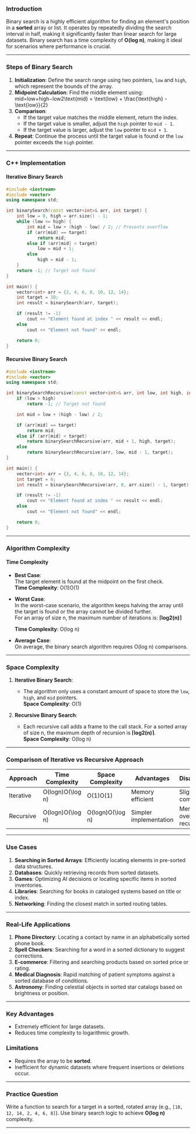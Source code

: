 ### **Introduction**

Binary search is a highly efficient algorithm for finding an element's position in a **sorted** array or list. It operates by repeatedly dividing the search interval in half, making it significantly faster than linear search for large datasets. Binary search has a time complexity of **O(log n)**, making it ideal for scenarios where performance is crucial.

---
### **Steps of Binary Search**

1. **Initialization**: Define the search range using two pointers, `low` and `high`, which represent the bounds of the array.
2. **Midpoint Calculation**: Find the middle element using: mid=low+high−low2\text{mid} = \text{low} + \frac{\text{high} - \text{low}}{2}
3. **Comparison**:
    - If the target value matches the middle element, return the index.
    - If the target value is smaller, adjust the `high` pointer to `mid - 1`.
    - If the target value is larger, adjust the `low` pointer to `mid + 1`.
4. **Repeat**: Continue the process until the target value is found or the `low` pointer exceeds the `high` pointer.

---
### **C++ Implementation**

#### **Iterative Binary Search**

```cpp
#include <iostream>
#include <vector>
using namespace std;

int binarySearch(const vector<int>& arr, int target) {
    int low = 0, high = arr.size() - 1;
    while (low <= high) {
        int mid = low + (high - low) / 2; // Prevents overflow
        if (arr[mid] == target)
            return mid;
        else if (arr[mid] < target)
            low = mid + 1;
        else
            high = mid - 1;
    }
    return -1; // Target not found
}

int main() {
    vector<int> arr = {2, 4, 6, 8, 10, 12, 14};
    int target = 10;
    int result = binarySearch(arr, target);

    if (result != -1)
        cout << "Element found at index " << result << endl;
    else
        cout << "Element not found" << endl;

    return 0;
}
```

#### **Recursive Binary Search**

```cpp
#include <iostream>
#include <vector>
using namespace std;

int binarySearchRecursive(const vector<int>& arr, int low, int high, int target) {
    if (low > high)
        return -1; // Target not found

    int mid = low + (high - low) / 2;

    if (arr[mid] == target)
        return mid;
    else if (arr[mid] < target)
        return binarySearchRecursive(arr, mid + 1, high, target);
    else
        return binarySearchRecursive(arr, low, mid - 1, target);
}

int main() {
    vector<int> arr = {2, 4, 6, 8, 10, 12, 14};
    int target = 6;
    int result = binarySearchRecursive(arr, 0, arr.size() - 1, target);

    if (result != -1)
        cout << "Element found at index " << result << endl;
    else
        cout << "Element not found" << endl;

    return 0;
}
```

---
### **Algorithm Complexity**

#### **Time Complexity**

- **Best Case**:  
    The target element is found at the midpoint on the first check.  
    **Time Complexity**: O(1)O(1)
    
- **Worst Case**:  
    In the worst-case scenario, the algorithm keeps halving the array until the target is found or the array cannot be divided further.  
    For an array of size n, the maximum number of iterations is:
    **⌈log⁡2(n)⌉**
    
    **Time Complexity**: O(log⁡ n)
    
- **Average Case**:  
    On average, the binary search algorithm requires O(log ⁡n) comparisons.
    

---

### **Space Complexity**

1. **Iterative Binary Search**:
    
    - The algorithm only uses a constant amount of space to store the `low`, `high`, and `mid` pointers.  
        **Space Complexity**: O(1)
2. **Recursive Binary Search**:
    
    - Each recursive call adds a frame to the call stack. For a sorted array of size n, the maximum depth of recursion is **⌈log⁡2(n)⌉**.  
        **Space Complexity**: O(log ⁡n)

---
### **Comparison of Iterative vs Recursive Approach**

|**Approach**|**Time Complexity**|**Space Complexity**|**Advantages**|**Disadvantages**|
|---|---|---|---|---|
|Iterative|O(log⁡n)O(\log n)|O(1)O(1)|Memory efficient|Slightly more complex logic|
|Recursive|O(log⁡n)O(\log n)|O(log⁡n)O(\log n)|Simpler implementation|Memory overhead for recursion|

---
### **Use Cases**

1. **Searching in Sorted Arrays**: Efficiently locating elements in pre-sorted data structures.
2. **Databases**: Quickly retrieving records from sorted datasets.
3. **Games**: Optimizing AI decisions or locating specific items in sorted inventories.
4. **Libraries**: Searching for books in cataloged systems based on title or index.
5. **Networking**: Finding the closest match in sorted routing tables.

---
### **Real-Life Applications**

1. **Phone Directory**: Locating a contact by name in an alphabetically sorted phone book.
2. **Spell Checkers**: Searching for a word in a sorted dictionary to suggest corrections.
3. **E-commerce**: Filtering and searching products based on sorted price or rating.
4. **Medical Diagnosis**: Rapid matching of patient symptoms against a sorted database of conditions.
5. **Astronomy**: Finding celestial objects in sorted star catalogs based on brightness or position.

---
### **Key Advantages**

- Extremely efficient for large datasets.
- Reduces time complexity to logarithmic growth.

### **Limitations**

- Requires the array to be **sorted**.
- Inefficient for dynamic datasets where frequent insertions or deletions occur.

---
### **Practice Question**

Write a function to search for a target in a sorted, rotated array (e.g., `[10, 12, 14, 2, 4, 6, 8]`). Use binary search logic to achieve **O(log n)** complexity.

---

